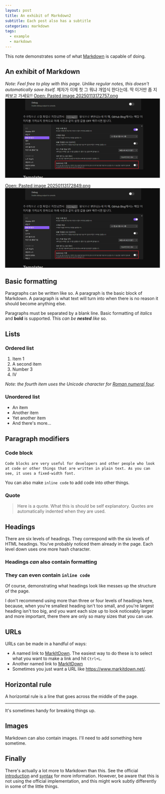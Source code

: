 ```yaml
---
layout: post
title: An exhibit of Markdown2
subtitle: Each post also has a subtitle
categories: markdown
tags:
  - example
  - markdown
---
```


This note demonstrates some of what [Markdown][1] is capable of doing.

## An exhibit of Markdown



*Note: Feel free to play with this page. Unlike regular notes, this doesn't automatically save itself.*
제자가 이제 첫 그 뭐냐 개업식 한다는데. 딱 이거만 좀 지켜보고 가세요!!
[Open: Pasted image 20250113172757.png](assets/images/posts/2018-12-05-an-exhibit-of-markdown%202/7e88a2c0f8963cfcd4f1f4c7ae9ea7eb_MD5.jpeg)
![](assets/images/posts/2018-12-05-an-exhibit-of-markdown%202/7e88a2c0f8963cfcd4f1f4c7ae9ea7eb_MD5.jpeg)


[Open: Pasted image 20250113172849.png](assets/images/posts/2018-12-05-an-exhibit-of-markdown%202/7e88a2c0f8963cfcd4f1f4c7ae9ea7eb_MD5.jpeg)
![](assets/images/posts/2018-12-05-an-exhibit-of-markdown%202/7e88a2c0f8963cfcd4f1f4c7ae9ea7eb_MD5.jpeg)
## Basic formatting

Paragraphs can be written like so. A paragraph is the basic block of Markdown. A paragraph is what text will turn into when there is no reason it should become anything else.

Paragraphs must be separated by a blank line. Basic formatting of *italics* and **bold** is supported. This *can be **nested** like* so.

## Lists

### Ordered list

1. Item 1
2. A second item
3. Number 3
4. Ⅳ

*Note: the fourth item uses the Unicode character for [Roman numeral four][2].*

### Unordered list

* An item
* Another item
* Yet another item
* And there's more...

## Paragraph modifiers

### Code block

    Code blocks are very useful for developers and other people who look at code or other things that are written in plain text. As you can see, it uses a fixed-width font.

You can also make `inline code` to add code into other things.

### Quote

> Here is a quote. What this is should be self explanatory. Quotes are automatically indented when they are used.

## Headings

There are six levels of headings. They correspond with the six levels of HTML headings. You've probably noticed them already in the page. Each level down uses one more hash character.

### Headings *can* also contain **formatting**

### They can even contain `inline code`

Of course, demonstrating what headings look like messes up the structure of the page.

I don't recommend using more than three or four levels of headings here, because, when you're smallest heading isn't too small, and you're largest heading isn't too big, and you want each size up to look noticeably larger and more important, there there are only so many sizes that you can use.

## URLs

URLs can be made in a handful of ways:

* A named link to [MarkItDown][3]. The easiest way to do these is to select what you want to make a link and hit `Ctrl+L`.
* Another named link to [MarkItDown](https://www.markitdown.net/)
* Sometimes you just want a URL like <https://www.markitdown.net/>.

## Horizontal rule

A horizontal rule is a line that goes across the middle of the page.

---

It's sometimes handy for breaking things up.

## Images

Markdown can also contain images. I'll need to add something here sometime.

## Finally

There's actually a lot more to Markdown than this. See the official [introduction][4] and [syntax][5] for more information. However, be aware that this is not using the official implementation, and this might work subtly differently in some of the little things.


  [1]: https://daringfireball.net/projects/markdown/
  [2]: https://www.fileformat.info/info/unicode/char/2163/index.htm
  [3]: https://www.markitdown.net/
  [4]: https://daringfireball.net/projects/markdown/basics
  [5]: https://daringfireball.net/projects/markdown/syntax
